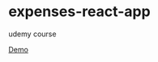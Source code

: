 # expenses-react-app
udemy course


<!-- [DEMO](https://kumaranil3921.github.io/expenses-react-app/){:target="_blank" rel="noopener"} -->

<a href="https://kumaranil3921.github.io/expenses-react-app/" target="_blank">Demo</a>